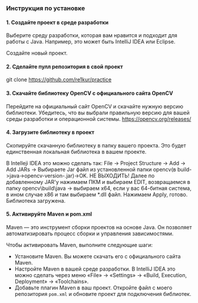 ### Инструкция по установке

#### 1. Создайте проект в среде разработки

Выберите среду разработки, которая вам нравится и подходит для работы с Java. Например, это может быть IntelliJ IDEA или Eclipse.

Создайте новый проект.

#### 2. Сделайте пулл репозитория в свой проект

git clone https://github.com/re1kur/practice

#### 3. Скачайте библиотеку OpenCV с официального сайта OpenCV

Перейдите на официальный сайт OpenCV и скачайте нужную версию библиотеки. Убедитесь, что вы выбрали правильную версию для вашей среды разработки и операционной системы.
https://opencv.org/releases/

#### 4. Загрузите библиотеку в проект

Скопируйте скачанную библиотеку в папку вашего проекта. Это будет единственная локальная библиотека в вашем проекте.

В Intelleji IDEA это можно сделать так:
File -> Project Structure -> Add -> Add JARs -> Выбираете Jar файл из установленной папки opencv(в build->java->opencv-version-.jar)->OK. НЕ ВЫХОДИТЬ!
Далее по добавленному JAR'y нажимаем ПКМ и выбираем EDIT, возвращаемся в папку opencv\build\java -> выбираем x64, если у вас 64-битная система, в ином случае x86 и там выбираем *.dll файл. Нажимаем Apply, готово.
Библиотека загружена.

#### 5. Активируйте Maven и pom.xml

Maven — это инструмент сборки проектов на основе Java. Он позволяет автоматизировать процесс сборки и управления зависимостями.

Чтобы активировать Maven, выполните следующие шаги:
* Установите Maven. Вы можете скачать его с официального сайта Maven.
* Настройте Maven в вашей среде разработки. В IntelliJ IDEA это можно сделать через меню «File» → «Settings» → «Build, Execution, Deployment» → «Toolchains».
* Добавьте плагин Maven в ваш проект. Откройте файл с моего репозитория `pom.xml` и обновите проект для подключения библиотек.

